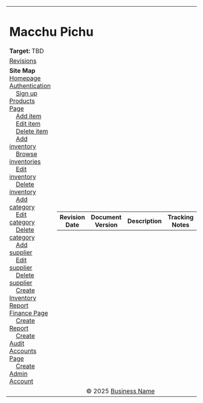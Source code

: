 <table>
  <tr>
    <td colspan="2">
      <h1>Macchu Pichu</h1>
      <b>Target:</b> TBD
    </td>
  </tr>

  <tr>
    <td><a href="#">Revisions</a></td>
    <td rowspan="2">
      <table>
        <tr>
          <th>Revision Date</th>
          <th>Document Version</th>
          <th>Description</th>
          <th>Tracking Notes</th>
          <th>Approved By</th>
        </tr>
      </table>
    </td>
  </tr>

  <tr>
    <td>
      <b>Site Map</b><br>
      <a href="#">Homepage</a><br>
      <a href="#">Authentication</a><br>
      &nbsp;&nbsp;&nbsp;&nbsp;<a href="#">Sign up</a><br>
      <a href="#">Products Page</a><br>
      &nbsp;&nbsp;&nbsp;&nbsp;<a href="#">Add item </a><br>
      &nbsp;&nbsp;&nbsp;&nbsp;<a href="#">Edit item </a><br>
      &nbsp;&nbsp;&nbsp;&nbsp;<a href="#">Delete item </a><br>
      &nbsp;&nbsp;&nbsp;&nbsp;<a href="#">Add inventory </a><br>
      &nbsp;&nbsp;&nbsp;&nbsp;<a href="#">Browse inventories </a><br>
      &nbsp;&nbsp;&nbsp;&nbsp;<a href="#">Edit inventory </a><br>
      &nbsp;&nbsp;&nbsp;&nbsp;<a href="#">Delete inventory </a><br>
      &nbsp;&nbsp;&nbsp;&nbsp;<a href="#">Add category </a><br>
      &nbsp;&nbsp;&nbsp;&nbsp;<a href="#">Edit category </a><br>
      &nbsp;&nbsp;&nbsp;&nbsp;<a href="#">Delete category </a><br>
      &nbsp;&nbsp;&nbsp;&nbsp;<a href="#">Add supplier </a><br>
      &nbsp;&nbsp;&nbsp;&nbsp;<a href="#">Edit supplier </a><br>
      &nbsp;&nbsp;&nbsp;&nbsp;<a href="#">Delete supplier </a><br>
      &nbsp;&nbsp;&nbsp;&nbsp;<a href="#">Create Inventory Report</a><br>
      <a href ="#">Finance Page</a><br>
      &nbsp;&nbsp;&nbsp;&nbsp;<a href="#">Create Report</a><br>
      &nbsp;&nbsp;&nbsp;&nbsp;<a href="#">Create Audit</a><br>
      <a href = "#">Accounts Page</a><br>
      &nbsp;&nbsp;&nbsp;&nbsp;<a href="#">Create Admin Account</a><br>
    </td>
  </tr>

  <tr>
    <td colspan="2" align="center">
      &copy; 2025 <a href="#">Business Name</a>
    </td>
  </tr>
</table>
